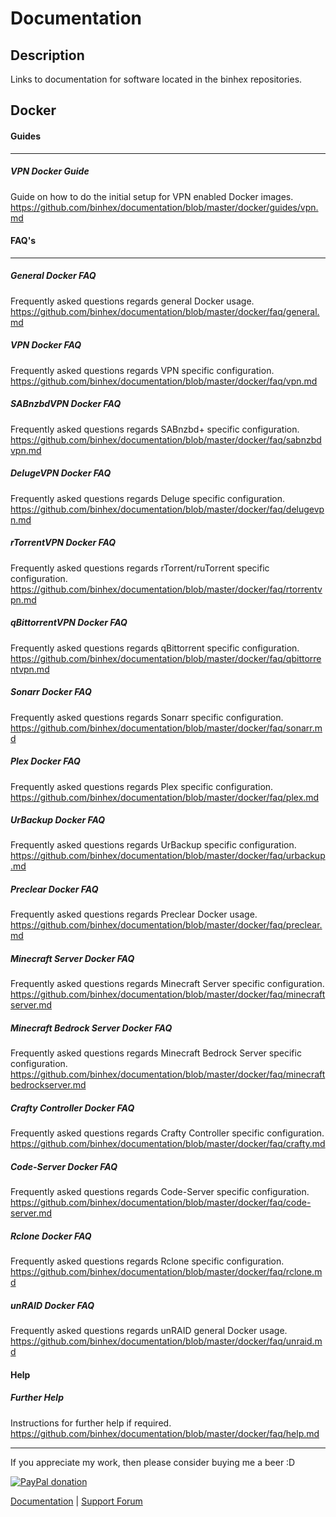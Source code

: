 # **Documentation**

## **Description**
Links to documentation for software located in the binhex repositories.

## Docker

#### Guides
---
##### VPN Docker Guide
Guide on how to do the initial setup for VPN enabled Docker images.
https://github.com/binhex/documentation/blob/master/docker/guides/vpn.md


#### FAQ's
---
##### General Docker FAQ
Frequently asked questions regards general Docker usage.
https://github.com/binhex/documentation/blob/master/docker/faq/general.md


##### VPN Docker FAQ
Frequently asked questions regards VPN specific configuration.
https://github.com/binhex/documentation/blob/master/docker/faq/vpn.md


##### SABnzbdVPN Docker FAQ
Frequently asked questions regards SABnzbd+ specific configuration.
https://github.com/binhex/documentation/blob/master/docker/faq/sabnzbdvpn.md


##### DelugeVPN Docker FAQ
Frequently asked questions regards Deluge specific configuration.
https://github.com/binhex/documentation/blob/master/docker/faq/delugevpn.md


##### rTorrentVPN Docker FAQ
Frequently asked questions regards rTorrent/ruTorrent specific configuration.
https://github.com/binhex/documentation/blob/master/docker/faq/rtorrentvpn.md

##### qBittorrentVPN Docker FAQ
Frequently asked questions regards qBittorrent specific configuration.
https://github.com/binhex/documentation/blob/master/docker/faq/qbittorrentvpn.md

##### Sonarr Docker FAQ
Frequently asked questions regards Sonarr  specific configuration.
https://github.com/binhex/documentation/blob/master/docker/faq/sonarr.md

##### Plex Docker FAQ
Frequently asked questions regards Plex specific configuration.
https://github.com/binhex/documentation/blob/master/docker/faq/plex.md


##### UrBackup Docker FAQ
 Frequently asked questions regards UrBackup specific configuration.
 https://github.com/binhex/documentation/blob/master/docker/faq/urbackup.md

##### Preclear Docker FAQ
Frequently asked questions regards Preclear Docker usage.
https://github.com/binhex/documentation/blob/master/docker/faq/preclear.md


##### Minecraft Server Docker FAQ
Frequently asked questions regards Minecraft Server specific configuration.
https://github.com/binhex/documentation/blob/master/docker/faq/minecraftserver.md

##### Minecraft Bedrock Server Docker FAQ
Frequently asked questions regards Minecraft Bedrock Server specific configuration.
https://github.com/binhex/documentation/blob/master/docker/faq/minecraftbedrockserver.md

##### Crafty Controller Docker FAQ
Frequently asked questions regards Crafty Controller specific configuration.
https://github.com/binhex/documentation/blob/master/docker/faq/crafty.md

##### Code-Server Docker FAQ
Frequently asked questions regards Code-Server specific configuration.
https://github.com/binhex/documentation/blob/master/docker/faq/code-server.md

##### Rclone Docker FAQ
Frequently asked questions regards Rclone specific configuration.
https://github.com/binhex/documentation/blob/master/docker/faq/rclone.md

##### unRAID Docker FAQ
Frequently asked questions regards unRAID general Docker usage.
https://github.com/binhex/documentation/blob/master/docker/faq/unraid.md

#### Help
##### Further Help
Instructions for further help if required.
https://github.com/binhex/documentation/blob/master/docker/faq/help.md

---
If you appreciate my work, then please consider buying me a beer  :D

[![PayPal donation](https://www.paypal.com/en_US/i/btn/btn_donate_SM.gif)](https://www.paypal.com/cgi-bin/webscr?cmd=_s-xclick&hosted_button_id=MM5E27UX6AUU4)

[Documentation](https://github.com/binhex/documentation) | [Support Forum](http://lime-technology.com/forum/index.php?topic=45811.0)
